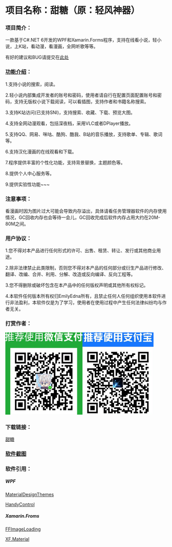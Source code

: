 # 项目名称：甜糖（原：轻风神器）

### 项目简介：

一款基于C#.NET 6开发的WPF和Xamarin.Forms程序，支持在线看小说，轻小说，上K站，看动漫，看漫画，全网听歌等等。

有好的建议和BUG请提交在[此处](https://github.com/EmilyEdna/CandySugar/issues)

### [功能介绍](https://github.com/EmilyEdna/CandySugar/framework.md)：

1.支持小说的搜索，阅读。

2.轻小说内部集成开发者的账号和密码，使用者请自行在配置页面配置账号和密码，支持无版权小说下载阅读，可以看插图，支持作者和书籍名称搜索。

3.支持K站访问(已支持SNI)，支持搜索、收藏、下载、预览大图。

4.支持全网动漫观看，包括深夜档，采用VLC或者DPlayer播放。

5.支持QQ、网易、咪咕、酷狗、酷我、B站的音乐播放，支持歌单、专辑、歌词等。

6.支持汉化漫画的在线观看和下载。

7.程序提供丰富的个性化功能，支持背景替换，主题颜色等。

8.提供个人中心服务等。

9.提供实验性功能~~~

### 注意事项：

看漫画时因为图片过大可能会导致内存溢出，具体请看任务管理器软件的内存使用情况，GC回收内存也会等待一会儿，GC回收完成后软件内存占用大约在20M-80M之间。

### 用户协议：

1.您不得对本产品进行任何形式的许可、出售、租赁、转让、发行或其他商业用途。

2.除非法律禁止此类限制，否则您不得对本产品的任何部分或衍生产品进行修改、翻译、改编、合并、利用、分解、改造或反向编译、反向工程等。

3.您不得删除或破坏包含在本产品中的任何版权声明或其他所有权标记。

4.本软件任何版本所有权归EmilyEdna所有，且禁止任何人任何组织使用本软件进行非法盈利，本软件仅是为了学习，使用者在使用过程中产生任何法律纠纷均与作者无关。

### 打赏作者：

![p7.png](Image/p7.png)![p8.png](Image/p8.png)

### 下载链接：
[甜糖](https://github.com/EmilyEdna/CandySugar/releases/download/V1/CandySugar.7z)

### [软件截图](https://github.com/EmilyEdna/CandySugar/description.md)

### 软件引用：
##### WPF
[MaterialDesignThemes](https://github.com/MaterialDesignInXAML/MaterialDesignInXamlToolkit)

[HandyControl](https://github.com/ghost1372/HandyControls)

##### Xamarin.Froms
[FFImageLoading](https://github.com/luberda-molinet/FFImageLoading)

[XF.Material](https://github.com/Baseflow/XF-Material-Library)
